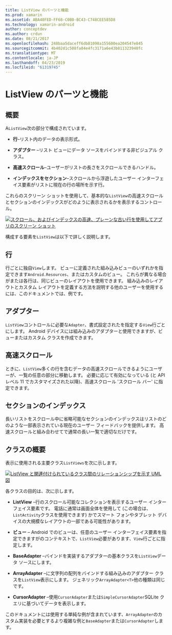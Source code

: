 ```yaml
---
title: ListView のパーツと機能
ms.prod: xamarin
ms.assetid: ABA40FED-FF68-C0B0-BC43-C748CEE585D8
ms.technology: xamarin-android
author: conceptdev
ms.author: crdun
ms.date: 08/21/2017
ms.openlocfilehash: 248baa5daceff6db01098a155600ea204547e845
ms.sourcegitcommit: 4b402d1c508fa84e4fc3171a6e43b811323948fc
ms.translationtype: MT
ms.contentlocale: ja-JP
ms.lasthandoff: 04/23/2019
ms.locfileid: "61319745"
---
```

# <a name="listview-parts-and-functionality"></a>ListView のパーツと機能


## <a name="overview"></a>概要

A`ListView`次の部分で構成されています。

- **行**&ndash;リスト内のデータの表示形式。

- **アダプター** &ndash;リスト ビューにデータ ソースをバインドする非ビジュアル クラス。

- **高速スクロール**&ndash;ユーザーがリストの長さをスクロールできるハンドル。

- **インデックスをセクション**&ndash;スクロールから浮遊したユーザー インターフェイス要素がリストに現在の行の場所を示す行。

これらのスクリーン ショットを使用して、基本的な`ListView`の高速スクロールとセクションのインデックスがどのように表示されるかを表示するコントロール。

[![スクロール、およびインデックスの高速、プレーンな古い行を使用してアプリのスクリーン ショット](parts-and-functionality-images/listviewparts.png)](parts-and-functionality-images/listviewparts.png#lightbox)

構成する要素を`ListView`は以下で詳しく説明します。


## <a name="rows"></a>行

行ごとに独自`View`します。 ビューに定義された組み込みビューのいずれかを指定できます`Android.Resources`、またはカスタムのビュー。 これらが異なる場合がまたは各行は、同じビューのレイアウトを使用できます。 組み込みのレイアウトとカスタム レイアウトを定義する方法を説明する他のユーザーを使用するには、このドキュメントでは、例です。


## <a name="adapter"></a>アダプター

`ListView`コントロールに必要な`Adapter`、書式設定されたを指定する`View`行ごとにします。 Android デバイスには組み込みのアダプターと使用できますが、ビューまたはカスタム クラスを作成できます。


## <a name="fast-scrolling"></a>高速スクロール

ときに、`ListView`多くの行を含むデータの高速スクロールできるようにユーザーが、一覧の任意の部分に移動します。 必要に応じて有効になっている (と API レベル 11 でカスタマイズされた以降)、高速スクロール 'スクロール バー' に指定できます。


## <a name="section-index"></a>セクションのインデックス

長いリストをスクロール中に省略可能なセクションのインデックスはリストのどのような一部表示されている現在のユーザー フィードバックを提供します。 高速スクロールと組み合わせてで通常の長い一覧で適切なだけです。


## <a name="classes-overview"></a>クラスの概要

表示に使用される主要クラス`ListViews`を次に示します。

[![ListView と関連付けられているクラス間のリレーションシップを示す UML 図](parts-and-functionality-images/image2.png)](parts-and-functionality-images/image2.png#lightbox)

各クラスの目的は、次に示します。

- **ListView** &ndash;行のスクロール可能なコレクションを表示するユーザー インターフェイス要素です。 電話に通常は画面全体を使用して (この場合は、`ListActivity`クラスを使用できます) かでスマート フォンやタブレット デバイスの大規模なレイアウトの一部である可能性があります。

- **ビュー** &ndash; Android でのビューは、任意のユーザー インターフェイス要素を指定できますがのコンテキストで、`ListView`必要があります、`View`行ごとに指定します。

- **BaseAdapter** &ndash;バインドを実装するアダプターの基本クラスを`ListView`データ ソースにします。

- **ArrayAdapter** &ndash;に文字列の配列をバインドする組み込みのアダプター クラスを`ListView`表示にします。 ジェネリック`ArrayAdapter<T>`他の種類は同じです。

- **CursorAdapter** &ndash;使用`CursorAdapter`または`SimpleCursorAdapter`SQLite クエリに基づいてデータを表示します。

このドキュメントには使用する単純な例が含まれています、`ArrayAdapter`のカスタム実装を必要とするより複雑な例と`BaseAdapter`または`CursorAdapter`します。


